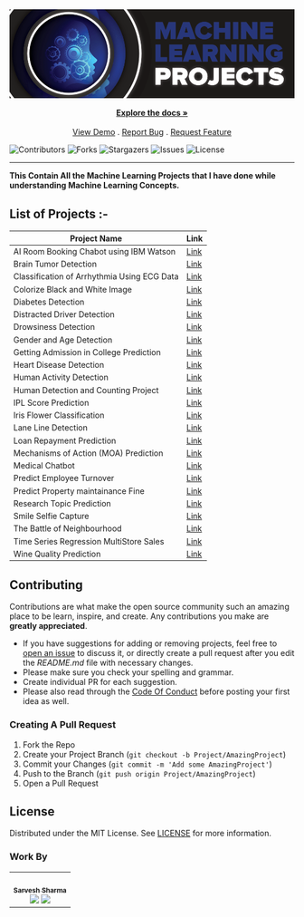 <div Align="center"><img alt="GIF" src="https://raw.githubusercontent.com/BhanuRathore21/Machine-Learning-Projects/main/01%20Start/resources/a.png"/></div>


<p align="center">
    <a href="https://github.com/BhanuRathore21/Machine-Learning-Projects"><strong>Explore the docs »</strong></a>
    <br/>
    <br/>
    <a href="https://github.com/BhanuRathore21/Machine-Learning-Projects">View Demo</a>
    .
    <a href="https://github.com/BhanuRathore21/Machine-Learning-Projects/issues">Report Bug</a>
    .
    <a href="https://github.com/BhanuRathore21/Machine-Learning-Projects/issues">Request Feature</a>
  </p>
</p>


![Contributors](https://img.shields.io/github/contributors/BhanuRathore21/Machine-Learning-Projects?color=dark-green) ![Forks](https://img.shields.io/github/forks/BhanuRathore21/Machine-Learning-Projects?style=social) ![Stargazers](https://img.shields.io/github/stars/BhanuRathore21/Machine-Learning-Projects?style=social) ![Issues](https://img.shields.io/github/issues/BhanuRathore21/Machine-Learning-Projects) ![License](https://img.shields.io/github/license/BhanuRathore21/Machine-Learning-Projects) 

------------------

**This Contain All the Machine Learning Projects that I have done while understanding Machine Learning Concepts.**


## List of Projects :-

| Project Name                                | Link                                                                                                                                 |
|---------------------------------------------|--------------------------------------------------------------------------------------------------------------------------------------|
| AI Room Booking Chabot using IBM Watson     | [Link](https://github.com/BhanuRathore21/Machine-Learning-Projects/tree/main/AI%20Room%20Booking%20Chatbot%20%5BIBM%20WATSON%5D)             |
| Brain Tumor Detection                       | [Link](https://github.com/BhanuRathore21/Machine-Learning-Projects/tree/main/BRAIN%20TUMOR%20DETECTION%20%5BEND%202%20END%5D)                |
| Classification of Arrhythmia Using ECG Data | [Link](https://github.com/BhanuRathore21/Machine-Learning-Projects/tree/main/Classification%20of%20Arrhythmia%20%5BECG%20DATA%5D)            |
| Colorize Black and White Image              | [Link](https://github.com/BhanuRathore21/Machine-Learning-Projects/tree/main/Colorize%20Black%20%26%20white%20images%20%5BOPEN%20CV%5D)      |
| Diabetes Detection                          | [Link](https://github.com/BhanuRathore21/Machine-Learning-Projects/tree/main/Diabetes%20Prediction%20%5BEND%202%20END%5D)                    |
| Distracted Driver Detection                 | [Link](https://github.com/BhanuRathore21/Machine-Learning-Projects/tree/main/Distracted%20Driver%20Detection)                                |
| Drowsiness Detection                        | [Link](https://github.com/BhanuRathore21/Machine-Learning-Projects/tree/main/Drowsiness%20detection%20%5BOPEN%20CV%5D)                       |
| Gender and Age Detection                    | [Link](https://github.com/BhanuRathore21/Machine-Learning-Projects/tree/main/Gender%20and%20age%20detection%20using%20deep%20learning)       |
| Getting Admission in College Prediction     | [Link](https://github.com/BhanuRathore21/Machine-Learning-Projects/tree/main/Getting%20Admission%20in%20College%20Prediction)                |
| Heart Disease Detection                     | [Link](https://github.com/BhanuRathore21/Machine-Learning-Projects/tree/main/Heart%20Disease%20Prediction%20%5BEND%202%20END%5D)             |
| Human Activity Detection                    | [Link](https://github.com/BhanuRathore21/Machine-Learning-Projects/tree/main/Human%20Activity%20Detection)                                   |
| Human Detection and Counting Project        | [Link](https://github.com/BhanuRathore21/Machine-Learning-Projects/tree/main/Human%20Detection%20%26%20Counting%20Project%20%5BOPEN%20CV%5D) |
| IPL Score Prediction                        | [Link](https://github.com/BhanuRathore21/Machine-Learning-Projects/tree/main/IPL%20Score%20Prediction)                                       |
| Iris Flower Classification                  | [Link](https://github.com/BhanuRathore21/Machine-Learning-Projects/tree/main/Iris%20Flower%20Classification)                                 |
| Lane Line Detection                         | [Link](https://github.com/BhanuRathore21/Machine-Learning-Projects/tree/main/Lane%20Line%20Detection%20%5BOPEN%20CV%5D)                      |
| Loan Repayment Prediction                   | [Link](https://github.com/BhanuRathore21/Machine-Learning-Projects/tree/main/Loan%20Repayment%20Prediction)                                  |
| Mechanisms of Action (MOA) Prediction       | [Link](https://github.com/BhanuRathore21/Machine-Learning-Projects/tree/main/Mechanisms%20Of%20Action%20(MoA)%20Prediction)                  |
| Medical Chatbot                             | [Link](https://github.com/BhanuRathore21/Machine-Learning-Projects/tree/main/Medical%20Chatbot%20%5BEND%202%20END%5D%20%5BNLP%5D)            |
| Predict Employee Turnover                   | [Link](https://github.com/BhanuRathore21/Machine-Learning-Projects/tree/main/Predict%20Employee%20Turnover%20with%20scikitlearn)             |
| Predict Property maintainance Fine          | [Link](https://github.com/BhanuRathore21/Machine-Learning-Projects/tree/main/Predicting%20Property%20Maintenance%20Fines)                    |
| Research Topic Prediction                   | [Link](https://github.com/BhanuRathore21/Machine-Learning-Projects/tree/main/Research%20topic%20Prediction)                                  |
| Smile Selfie Capture                        | [Link](https://github.com/BhanuRathore21/Machine-Learning-Projects/tree/main/Smile%20Selfie%20Capture%20Project%20%20%5BOPEN%20CV%5D)        |
| The Battle of Neighbourhood                 | [Link](https://github.com/BhanuRathore21/Machine-Learning-Projects/tree/main/The%20Battle%20of%20Neighborhoods%20-Coursera%20capstone)       |
| Time Series Regression MultiStore Sales     | [Link](https://github.com/BhanuRathore21/Machine-Learning-Projects/tree/main/TimeSeries%20Multi%20StoreSales%20prediction)                   |
| Wine Quality Prediction                     | [Link](https://github.com/BhanuRathore21/Machine-Learning-Projects/tree/main/Wine%20Quality%20prediction)                                    |


## Contributing

Contributions are what make the open source community such an amazing place to be learn, inspire, and create. Any contributions you make are **greatly appreciated**.
* If you have suggestions for adding or removing projects, feel free to [open an issue](https://github.com/BhanuRathore21/Machine-Learning-Projects/issues/new) to discuss it, or directly create a pull request after you edit the *README.md* file with necessary changes.
* Please make sure you check your spelling and grammar.
* Create individual PR for each suggestion.
* Please also read through the [Code Of Conduct](https://github.com/BhanuRathore21/Machine-Learning-Projects/blob/main/CODE_OF_CONDUCT.md) before posting your first idea as well.

### Creating A Pull Request

1. Fork the Repo
2. Create your Project Branch (`git checkout -b Project/AmazingProject`)
3. Commit your Changes (`git commit -m 'Add some AmazingProject'`)
4. Push to the Branch (`git push origin Project/AmazingProject`)
5. Open a Pull Request

## License

Distributed under the MIT License. See [LICENSE](https://github.com/BhanuRathore21/Machine-Learning-Projects/blob/main/LICENSE.md) for more information.

### Work By
 
 <table>
  <tr>
    <td align="center"><a href="https://github.com/BhanuRathore21"><img src="https://avatars2.githubusercontent.com/u/55739302?s=400&u=1e7714cb1cbe3437a527a877486c94611f0e7ab0&v=4" width="100px;" alt=""/><br /><sub><b>Sarvesh Sharma</b></sub></a><br /><a href="https://github.com/BhanuRathore21" title="github"><img src="https://img.shields.io/github/followers/BhanuRathore21?style=social"></a> <a href="https://twitter.com/sarveshroli/" title="twitter"><img src="https://img.shields.io/twitter/follow/sarveshroli?label=twitter&style=social"></a></td>
   <tr>
  <table>
